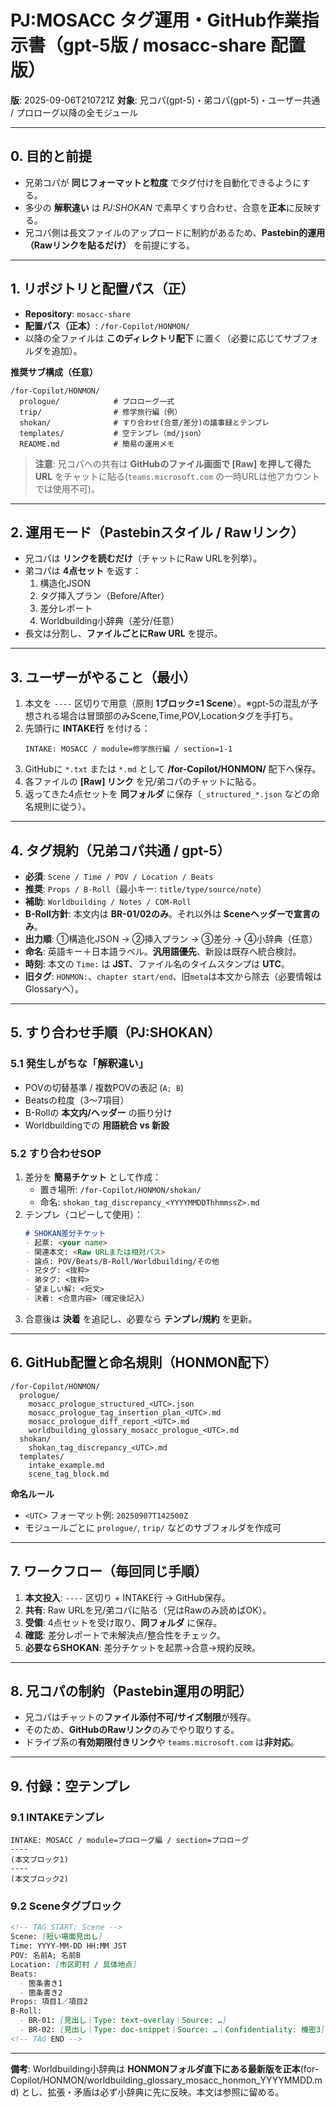 
# PJ:MOSACC タグ運用・GitHub作業指示書（gpt-5版 / mosacc-share 配置版）

**版**: 2025-09-06T210721Z
**対象**: 兄コパ(gpt-5)・弟コパ(gpt-5)・ユーザー共通 / プロローグ以降の全モジュール

---

## 0. 目的と前提
- 兄弟コパが **同じフォーマットと粒度** でタグ付けを自動化できるようにする。
- 多少の **解釈違い** は *PJ:SHOKAN* で素早くすり合わせ、合意を**正本**に反映する。
- 兄コパ側は長文ファイルのアップロードに制約があるため、**Pastebin的運用（Rawリンクを貼るだけ）** を前提にする。

---

## 1. リポジトリと配置パス（**正**）
- **Repository**: `mosacc-share`
- **配置パス（正本）**: `/for-Copilot/HONMON/`
- 以降の全ファイルは **このディレクトリ配下** に置く（必要に応じてサブフォルダを追加）。

**推奨サブ構成（任意）**
```
/for-Copilot/HONMON/
  prologue/            # プロローグ一式
  trip/                # 修学旅行編（例）
  shokan/              # すり合わせ(合意/差分)の議事録とテンプレ
  templates/           # 空テンプレ（md/json）
  README.md            # 簡易の運用メモ
```

> **注意**: 兄コパへの共有は **GitHubのファイル画面で [Raw] を押して得たURL** をチャットに貼る(`teams.microsoft.com` の一時URLは他アカウントでは使用不可)。

---

## 2. 運用モード（Pastebinスタイル / Rawリンク）
- 兄コパは **リンクを読むだけ**（チャットにRaw URLを列挙）。
- 弟コパは **4点セット** を返す：
  1) 構造化JSON
  2) タグ挿入プラン（Before/After）
  3) 差分レポート
  4) Worldbuilding小辞典（差分/任意）
- 長文は分割し、**ファイルごとにRaw URL** を提示。

---

## 3. ユーザーがやること（最小）
1. 本文を `----` 区切りで用意（原則 **1ブロック=1 Scene**）。※gpt-5の混乱が予想される場合は冒頭部のみScene,Time,POV,Locationタグを手打ち。
2. 先頭行に **INTAKE行** を付ける：
   ```
   INTAKE: MOSACC / module=修学旅行編 / section=1-1
   ```
3. GitHubに `*.txt` または `*.md` として **/for-Copilot/HONMON/** 配下へ保存。
4. 各ファイルの **[Raw] リンク** を兄/弟コパのチャットに貼る。
5. 返ってきた4点セットを **同フォルダ** に保存（`_structured_*.json` などの命名規則に従う）。

---

## 4. タグ規約（兄弟コパ共通 / gpt-5）
- **必須**: `Scene / Time / POV / Location / Beats`
- **推奨**: `Props / B-Roll`（最小キー: `title/type/source/note`）
- **補助**: `Worldbuilding / Notes / COM-Roll`
- **B-Roll方針**: 本文内は **BR-01/02のみ**。それ以外は **Sceneヘッダーで宣言のみ**。
- **出力順**: ①構造化JSON → ②挿入プラン → ③差分 → ④小辞典（任意）
- **命名**: 英語キー＋日本語ラベル。**汎用語優先**、新設は既存へ統合検討。
- **時刻**: 本文の `Time:` は **JST**、ファイル名のタイムスタンプは **UTC**。
- **旧タグ**: `HONMON:`、`chapter start/end`、旧`meta`は本文から除去（必要情報はGlossaryへ）。

---

## 5. すり合わせ手順（PJ:SHOKAN）
### 5.1 発生しがちな「解釈違い」
- POVの切替基準 / 複数POVの表記 (`A; B`)
- Beatsの粒度（3〜7項目）
- B-Rollの **本文内/ヘッダー** の振り分け
- Worldbuildingでの **用語統合 vs 新設**

### 5.2 すり合わせSOP
1. 差分を **簡易チケット** として作成：
   - 置き場所: `/for-Copilot/HONMON/shokan/`
   - 命名: `shokan_tag_discrepancy_<YYYYMMDDThhmmssZ>.md`
2. テンプレ（コピーして使用）：
   ```markdown
   # SHOKAN差分チケット
   - 起票: <your name>
   - 関連本文: <Raw URLまたは相対パス>
   - 論点: POV/Beats/B-Roll/Worldbuilding/その他
   - 兄タグ: <抜粋>
   - 弟タグ: <抜粋>
   - 望ましい解: <短文>
   - 決着: <合意内容>（確定後記入）
   ```
3. 合意後は **決着** を追記し、必要なら **テンプレ/規約** を更新。

---

## 6. GitHub配置と命名規則（**HONMON配下**）
```
/for-Copilot/HONMON/
  prologue/
    mosacc_prologue_structured_<UTC>.json
    mosacc_prologue_tag_insertion_plan_<UTC>.md
    mosacc_prologue_diff_report_<UTC>.md
    worldbuilding_glossary_mosacc_prologue_<UTC>.md
  shokan/
    shokan_tag_discrepancy_<UTC>.md
  templates/
    intake_example.md
    scene_tag_block.md
```
**命名ルール**
- `<UTC>` フォーマット例: `20250907T142500Z`
- モジュールごとに `prologue/`, `trip/` などのサブフォルダを作成可

---

## 7. ワークフロー（毎回同じ手順）
1. **本文投入**: `----` 区切り + INTAKE行 → GitHub保存。
2. **共有**: Raw URLを兄/弟コパに貼る（兄はRawのみ読めばOK）。
3. **受領**: 4点セットを受け取り、**同フォルダ** に保存。
4. **確認**: 差分レポートで未解決点/整合性をチェック。
5. **必要ならSHOKAN**: 差分チケットを起票→合意→規約反映。

---

## 8. 兄コパの制約（Pastebin運用の明記）
- 兄コパはチャットの**ファイル添付不可/サイズ制限**が残存。
- そのため、**GitHubのRawリンク**のみでやり取りする。
- ドライブ系の**有効期限付きリンク**や `teams.microsoft.com` は**非対応**。

---

## 9. 付録：空テンプレ
### 9.1 INTAKEテンプレ
```text
INTAKE: MOSACC / module=プロローグ編 / section=プロローグ
----
(本文ブロック1)
----
(本文ブロック2)
```

### 9.2 Sceneタグブロック
```markdown
<!-- TAG START: Scene -->
Scene: [短い場面見出し]
Time: YYYY-MM-DD HH:MM JST
POV: 名前A; 名前B
Location: [市区町村 / 具体地点]
Beats:
  - 箇条書き1
  - 箇条書き2
Props: 項目1／項目2
B-Roll:
  - BR-01: [見出し｜Type: text-overlay｜Source: …]
  - BR-02: [見出し｜Type: doc-snippet｜Source: …｜Confidentiality: 機密3]
<!-- TAG END -->
```

---

**備考**: Worldbuilding小辞典は **HONMONフォルダ直下にある最新版を正本**(for-Copilot/HONMON/worldbuilding_glossary_mosacc_honmon_YYYYMMDD.md) とし、拡張・矛盾は必ず小辞典に先に反映。本文は参照に留める。

